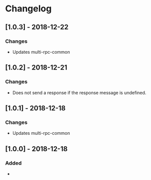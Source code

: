 # Changelog

## [1.0.3] - 2018-12-22
### Changes
- Updates multi-rpc-common

## [1.0.2] - 2018-12-21
### Changes
- Does not send a response if the response message is undefined.

## [1.0.1] - 2018-12-18
### Changes
- Updates multi-rpc-common

## [1.0.0] - 2018-12-18
### Added
- 